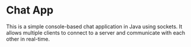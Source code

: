 # Chat App

This is a simple console-based chat application in Java using sockets. It allows multiple clients to connect to a server and communicate with each other in real-time.